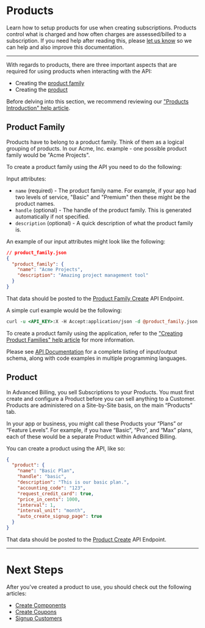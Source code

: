 # Products

Learn how to setup products for use when creating subscriptions. Products control what is charged and how often charges are assessed/billed to a subscription. If you need help after reading this, please [let us know](./Overview.md#support) so we can help and also improve this documentation.

---

With regards to products, there are three important aspects that are required for using products when interacting with the API:

- Creating the [product family](#product-family)
- Creating the [product](#product)

Before delving into this section, we recommend reviewing our ["Products Introduction" help article](https://maxio-chargify.zendesk.com/hc/en-us/articles/5405561405709-Products-Introduction).

## Product Family

Products have to belong to a product family. Think of them as a logical grouping of products. In our Acme, Inc. example - one possible product family would be "Acme Projects".

To create a product family using the API you need to do the following:

Input attributes:

- `name` (required) - The product family name. For example, if your app had two levels of service, "Basic" and "Premium" then these might be the product names.
- `handle` (optional) - The handle of the product family. This is generated automatically if not specified.
- `description` (optional) - A quick description of what the product family is.

An example of our input attributes might look like the following:

```json
// product_family.json
{
  "product_family": {
    "name": "Acme Projects",
    "description": "Amazing project management tool"
  }
}
```

That data should be posted to the [Product Family Create](https://developers.chargify.com/docs/api-docs/b3A6MTQxMDgzNDI-create-product-family) API Endpoint.

A simple curl example would be the following:

```perl
curl -u <API_KEY>:X -H Accept:application/json -d @product_family.json -X POST https://<SUBDOMAIN>.chargify.com/product_families.json
```

To create a product family using the application, refer to the ["Creating Product Families" help article](https://maxio-chargify.zendesk.com/hc/en-us/articles/5405561405709-Products-Introduction#product-families) for more information.

Please see [API Documentation](https://developers.chargify.com/docs/api-docs/b3A6MTQxMDgzMzY-create-product) for a complete listing of input/output schema, along with code examples in multiple programming languages.

## Product

In Advanced Billing, you sell Subscriptions to your Products. You must first create and configure a Product before you can sell anything to a Customer. Products are administered on a Site-by-Site basis, on the main “Products” tab.

In your app or business, you might call these Products your “Plans” or “Feature Levels”. For example, if you have “Basic”, “Pro”, and “Max” plans, each of these would be a separate Product within Advanced Billing.

You can create a product using the API, like so:

```json
{
  "product": {
    "name": "Basic Plan",
    "handle": "basic",
    "description": "This is our basic plan.",
    "accounting_code": "123",
    "request_credit_card": true,
    "price_in_cents": 1000,
    "interval": 1,
    "interval_unit": "month",
    "auto_create_signup_page": true
  }
}
```

That data should be posted to the [Product Create](https://developers.chargify.com/docs/api-docs/b3A6MTQxMDgzMzY-create-product) API Endpoint.

---

# Next Steps

After you've created a product to use, you should check out the following articles:

- [Create Components](../development-tools/Components.md)
- [Create Coupons](../development-tools/Subscriptions.md#coupons-and-adjustments)
- [Signup Customers](../development-tools/Signups.md)
